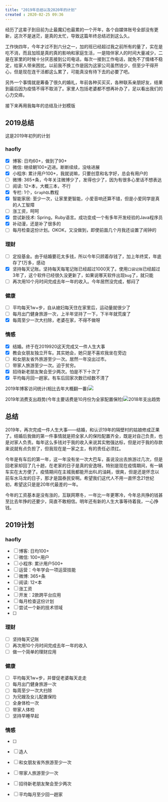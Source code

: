 ```yaml
---
title: "2019年总结以及2020年的计划"
created : 2020-02-25 09:36
---
```


经历了这辈子到目前为止最魔幻也最累的一个开年，各个自媒体账号全部没有更新，这次不是迷茫，是真的太忙，导致这篇年终总结迟到这么久。

工作快四年，今年才过不到六分之一，加的班已经超过我之前所有的量了，实在是吃不消，而且加班是真的真的影响和家庭生活，一是陪伴家人的时间大量减少，二是在家里的时候十分厌恶接到公司电话，每次一接到工作电话，就免不了情绪不稳定，给家人带来困扰。以前我不换工作是因为这家公司虽然钱少，但至少干得开心，但是现在连干活都这么累了，可能真没有待下去的必要了吧。

另外一个事情就是筹备了很久的婚礼，年前各种买买买，各种联系亲朋好友，结果到最后因为疫情不得不取消了。家里人包括老婆都不想再补办了，足以看出我们的心力交瘁。

接下来再用我每年的总结及计划模版

## 2019总结

这是2019年初列的计划
### haofly

- [x] 博客: 日均60+，做到了90+
- [ ] 微信: 继续朝100+迈进。断断续续，没啥进展
- [x] 小程序: 累计用户100+，我就说嘛，只要创意和名字好，总会有用户的
- [ ] 微博: 365+条，今年关注微博少了，发得也少了，因为有很多心里话不想表达
- [ ] 阅读: 12+本，大概三本，不行
- [x] 专栏: 1个，`GraphQL`教程
- [x] 智能家居: 至少一次，让家里更智能，小爱音响还算不错，但是小爱同学是真的人工智障
- [ ] 涨工资，呵呵
- [x] 尝试新技术: Spring，Ruby语言。成功变成一个有多年开发经验的Java程序员
- [x] 补动漫，还是补了很多的
- [ ] 每月检查这份计划。OKOK，又没做到，即使前面几个月我还设置了闹钟的

### 理财

- [ ] 定投基金。由于结婚要花太多钱，所以今年只顾着存钱了，加上年终奖，年底存了1万多，感动
- [x] 坚持每天记账。坚持每天每笔记账已经超过1000天了。使用`口袋记账`已经超过3年了，这个软件已经很久没更新了，如果说哪天软件出现`bug`了，就只能
- [ ] 再次用10个月时间完成去年一年的收入。今年居然没完成，郁闷了

### 健康

- [ ] 平均每天1w+步，自从媳妇每天住在家里后，运动量就很少了
- [ ] 每月出门健身旅游一次，上半年坚持了一下，下半年就荒废了
- [x] 每周至少一次大扫除，老婆在家，不得不做呀

### 情感

- [x] 结婚。终于在2019920这天完成又一件人生大事
- [x] 教会女朋友独立开车。其实她会，她只是不喜欢我坐在旁边
- [ ] 和女朋友省外旅游至少一次。居然一年没出过市。
- [ ] 带家人旅游至少一次。迫于贫穷。
- [x] 招待新老朋友聚会至少两次。怕是不下十次了
- [x] 平均每月回一趟家。有车后回家次数已经数不清了

2019年博客访问统计(相比去年大概翻一番)![](https://haofly.net/uploads/2019-to-2020_01.png)

2019年消费支出趋势(今年主要话费是10月份为全家配置保险)![2018年支出趋势](https://haofly.net/uploads/2019-to-2020_02.jpeg)

<!--more-->

## 总结

2019年，再次完成一件人生大事——结婚，和认识19年的隔壁村的姑娘修成正果了。结婚后我做的第一件事情就是把全家人的保险配置齐全，既是对自己负责，也是对家人负责。每年这么多钱对于我的收入来说其实勉强达标，但是对于我的存款来说就有点负担了，但我现在是一家之主，有的责任必须扛。

今年是有车后的第一年，这一年没有坐一次大巴车，虽说没出去旅游过几次，但是回老家却回了几十趟，在老家的日子是真的安逸呀。特别是现在疫情期间，有一辆车实在太方便了。疫情期间在主城我都能开出6L的油耗，很爽，但是还是怀念以前车水马龙的日子，那才是国泰民安啊。希望我们这代人不用一直怀念21世纪初，希望这只是是20年代最差的一年。

今年的工资基本是没有涨的，互联网寒冬，一年比一年更寒冷，今年总共挣的钱甚至比去年挣的还要少，简直不敢相信。明年还有新的人生大事等待着我，一心挣钱。


## 2019计划
### haofly

- [ ] 博客: 日均100+
- [ ] 微信: 100+用户
- [ ] 小程序: 累计用户500+
- [ ] 运营：今年学会一项运营技能
- [ ] 微博: 365+条
- [ ] 阅读: 12+本
- [ ] 涨工资
- [ ] 开发：2款跨平台应用
- [ ] 每月检查这份计划
- [ ] 尝试一个新的技术领域
- [ ] 

### 理财

- [ ] 坚持每天记账
- [ ] 再次用10个月时间完成去年一年的收入
- [ ] 做一个简单的理财应用

### 健康

- [ ] 平均每天1w+步，并督促老婆每天走走
- [ ] 每月出门健身旅游一次
- [ ] 每周至少一次大扫除
- [ ] 为兄嫂及女儿配置保险
- [ ] 全身体检一次
- [ ] 带家人体检
- [ ] 坚持早睡早起

### 情感

- [ ] 
- [ ] 造人
- [ ] 和女朋友省外旅游至少一次
- [ ] 带家人旅游至少一次
- [ ] 招待新老朋友聚会至少两次
- [ ] 平均每月至少回一趟家






